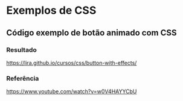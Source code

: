 # Exemplos de CSS

## Código exemplo de botão animado com CSS

### Resultado

https://lira.github.io/cursos/css/button-with-effects/

### Referência

https://www.youtube.com/watch?v=w0V4HAYYCbU